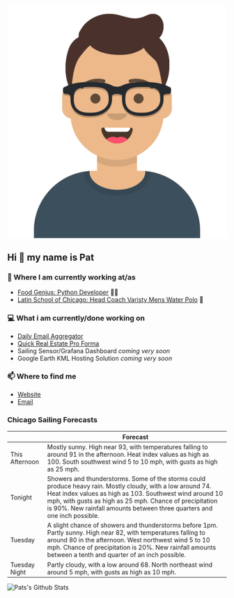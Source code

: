 [![Social banner for p-j-falconer](https://raw.githubusercontent.com/P-J-FALCONER/P-J-FALCONER/master/assets/avataaars.svg)](https://patfalconer.com/)
## Hi :wave: my name is Pat

### 💼 Where I am currently working at/as
- [Food Genius: Python Developer](https://getfoodgenius.com/) 🍔🐍
- [Latin School of Chicago: Head Coach Varisty Mens Water Polo](https://www.latinschool.org/) 🤽


### 💻 What i am currently/done working on
 - [Daily Email Aggregator](https://github.com/P-J-FALCONER/dott_daily_mail)
 - [Quick Real Estate Pro Forma](https://github.com/P-J-FALCONER/henry)
 - Sailing Sensor/Grafana Dashboard *coming very soon*
 - Google Earth KML Hosting Solution *coming very soon*

### 📫 Where to find me
 - [Website](https://patfalconer.com/)
 - [Email](mailto:patrick.j.falconer@gmail.com)


### Chicago Sailing Forecasts
|   | Forecast  |
|---|---|
| This Afternoon | Mostly sunny. High near 93, with temperatures falling to around 91 in the afternoon. Heat index values as high as 100. South southwest wind 5 to 10 mph, with gusts as high as 25 mph. |
| Tonight | Showers and thunderstorms. Some of the storms could produce heavy rain. Mostly cloudy, with a low around 74. Heat index values as high as 103. Southwest wind around 10 mph, with gusts as high as 25 mph. Chance of precipitation is 90%. New rainfall amounts between three quarters and one inch possible. |
| Tuesday | A slight chance of showers and thunderstorms before 1pm. Partly sunny. High near 82, with temperatures falling to around 80 in the afternoon. West northwest wind 5 to 10 mph. Chance of precipitation is 20%. New rainfall amounts between a tenth and quarter of an inch possible. |
| Tuesday Night | Partly cloudy, with a low around 68. North northeast wind around 5 mph, with gusts as high as 10 mph. |

![Pats's Github Stats](https://github-readme-stats.vercel.app/api?username=p-j-falconer&show_icons=true&theme=radical)

